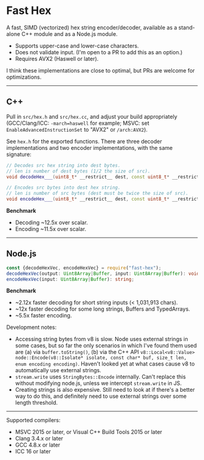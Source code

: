 # Fast Hex

A fast, SIMD (vectorized) hex string encoder/decoder, available as a stand-alone
C++ module and as a Node.js module.

* Supports upper-case and lower-case characters.
* Does not validate input. (I'm open to a PR to add this as an option.)
* Requires AVX2 (Haswell or later).

I think these implementations are close to optimal, but PRs are welcome for
optimizations.

---

## C++

Pull in `src/hex.h` and `src/hex.cc`, and adjust your build appropriately
(GCC/Clang/ICC: `-march=haswell` for example; MSVC: set
`EnableAdvancedInstructionSet` to "AVX2" or `/arch:AVX2`).

See `hex.h` for the exported functions. There are three decoder implementations
and two encoder implementations, with the same signature:

```cpp
// Decodes src hex string into dest bytes.
// len is number of dest bytes (1/2 the size of src).
void decodeHex___(uint8_t* __restrict__ dest, const uint8_t* __restrict__ src, size_t len);

// Encodes src bytes into dest hex string.
// len is number of src bytes (dest must be twice the size of src).
void encodeHex___(uint8_t* __restrict__ dest, const uint8_t* __restrict__ src, size_t len);
```

**Benchmark**
* Decoding ~12.5x over scalar.
* Encoding ~11.5x over scalar.

---

## Node.js

```typescript
const {decodeHexVec, encodeHexVec} = require("fast-hex");
decodeHexVec(output: Uint8Array|Buffer, input: Uint8Array|Buffer): void;
encodeHexVec(input: Uint8Array|Buffer): string;
```

**Benchmark**
* ~2.12x faster decoding for short string inputs (< 1,031,913 chars).
* ~12x faster decoding for some long strings, Buffers and TypedArrays.
* ~5.5x faster encoding.

Development notes:
* Accessing string bytes from v8 is slow. Node uses external strings in some
  cases, but so far the only scenarios in which I've found them used are (a)
  via `buffer.toString()`, (b) via the C++ API
  `v8::Local<v8::Value> node::Encode(v8::Isolate* isolate, const char* buf, size_t len, enum encoding encoding)`.
  Haven't looked yet at what cases cause v8 to automatically use external
  strings.
* `stream.write` uses `StringBytes::Encode` internally. Can't replace this
  without modifying node.js, unless we intercept `stream.write` in JS.
* Creating strings is also expensive. Still need to look at if there's a better
  way to do this, and definitely need to use external strings over some length threshold.

---

Supported compilers:
* MSVC 2015 or later, or Visual C++ Build Tools 2015 or later
* Clang 3.4.x or later
* GCC 4.8.x or later
* ICC 16 or later
